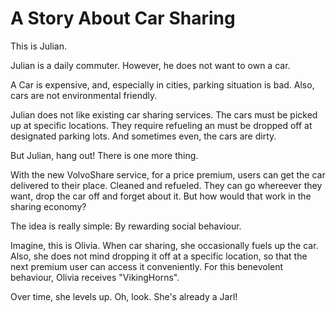 # A Story About Car Sharing

This is Julian.

Julian is a daily commuter. However, he does not want to own a car.

A Car is expensive, and, especially in cities, parking situation is bad. Also, cars are not environmental friendly.

Julian does not like existing car sharing services. The cars must be picked up at specific locations. They require refueling an must be dropped off at designated parking lots. And sometimes even, the cars are dirty.

But Julian, hang out! There is one more thing.

With the new VolvoShare service, for a price premium, users can get the car delivered to their place. Cleaned and refueled. They can go whereever they want, drop the car off and forget about it. But how would that work in the sharing economy?

The idea is really simple: By rewarding social behaviour.

Imagine, this is Olivia. When car sharing, she occasionally fuels up the car. Also, she does not mind dropping it off at a specific location, so that the next premium user can access it conveniently. For this benevolent behaviour, Olivia receives "VikingHorns".

Over time, she levels up. Oh, look. She's already a Jarl!
